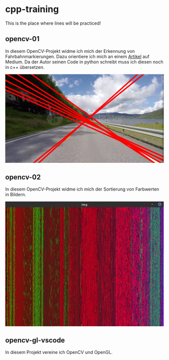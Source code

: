 # cpp-training
This is the place where lines will be practiced!

## opencv-01
In diesem OpenCV-Projekt widme ich mich der Erkennung von Fahrbahnmarkierungen.
Dazu orientiere ich mich an einem [Artikel](https://medium.com/@mrhwick/simple-lane-detection-with-opencv-bfeb6ae54ec0) 
auf Medium.
Da der Autor seinen Code in python schreibt muss ich diesen noch in c++ übersetzen.

<!--![Fahrbahnbegrenzung Liniendetektion](opencv-01/assets/opencv-01_01.png "Liniendetektion der Fahrbahnbegrenzung")-->
<p align="center">
  <img src="opencv-01/assets/opencv-01_01.png" alt="Fahrbahnbegrenzung Liniendetektion">
</p>

## opencv-02
In diesem OpenCV-Projekt widme ich mich der Sortierung von Farbwerten in Bildern.

<!--![Sortierte HSV Werte](opencv-02/assets/example_01.png "Sortierte HSV Werte")-->
<p align="center">
  <img src="opencv-02/assets/example_01.png" alt="Sortierte HSV Werte">
</p>

## opencv-gl-vscode
In diesem Projekt vereine ich OpenCV und OpenGL.
